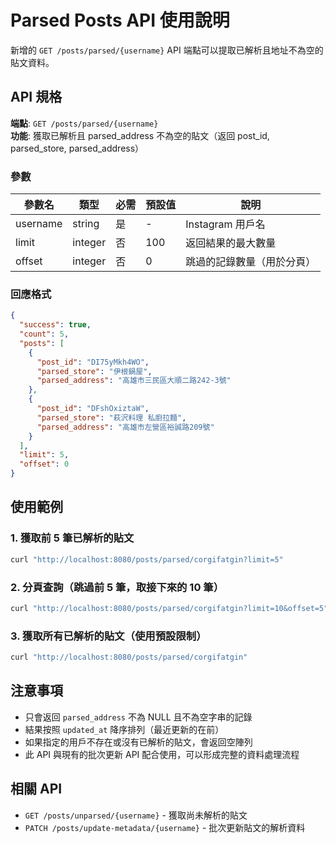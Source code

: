 # Parsed Posts API 使用說明

新增的 `GET /posts/parsed/{username}` API 端點可以提取已解析且地址不為空的貼文資料。

## API 規格

**端點**: `GET /posts/parsed/{username}`  
**功能**: 獲取已解析且 parsed_address 不為空的貼文（返回 post_id, parsed_store, parsed_address）

### 參數

| 參數名 | 類型 | 必需 | 預設值 | 說明 |
|---------|------|------|--------|------|
| username | string | 是 | - | Instagram 用戶名 |
| limit | integer | 否 | 100 | 返回結果的最大數量 |
| offset | integer | 否 | 0 | 跳過的記錄數量（用於分頁） |

### 回應格式

```json
{
  "success": true,
  "count": 5,
  "posts": [
    {
      "post_id": "DI75yMkh4WO",
      "parsed_store": "伊根鍋屋",
      "parsed_address": "高雄市三民區大順二路242-3號"
    },
    {
      "post_id": "DFshOxiztaW", 
      "parsed_store": "萩沢料理 私廚拉麵",
      "parsed_address": "高雄市左營區裕誠路209號"
    }
  ],
  "limit": 5,
  "offset": 0
}
```

## 使用範例

### 1. 獲取前 5 筆已解析的貼文
```bash
curl "http://localhost:8080/posts/parsed/corgifatgin?limit=5"
```

### 2. 分頁查詢（跳過前 5 筆，取接下來的 10 筆）
```bash
curl "http://localhost:8080/posts/parsed/corgifatgin?limit=10&offset=5"
```

### 3. 獲取所有已解析的貼文（使用預設限制）
```bash
curl "http://localhost:8080/posts/parsed/corgifatgin"
```

## 注意事項

- 只會返回 `parsed_address` 不為 NULL 且不為空字串的記錄
- 結果按照 `updated_at` 降序排列（最近更新的在前）
- 如果指定的用戶不存在或沒有已解析的貼文，會返回空陣列
- 此 API 與現有的批次更新 API 配合使用，可以形成完整的資料處理流程

## 相關 API

- `GET /posts/unparsed/{username}` - 獲取尚未解析的貼文
- `PATCH /posts/update-metadata/{username}` - 批次更新貼文的解析資料

